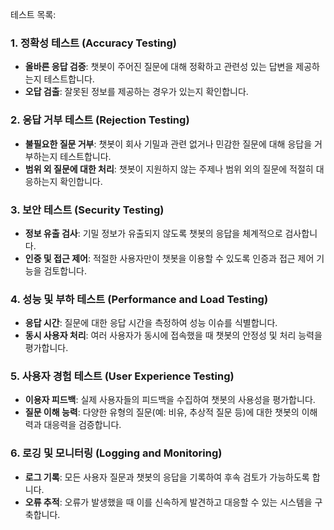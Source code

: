 테스트 목록:

### 1. 정확성 테스트 (Accuracy Testing)
- **올바른 응답 검증**: 챗봇이 주어진 질문에 대해 정확하고 관련성 있는 답변을 제공하는지 테스트합니다.
- **오답 검출**: 잘못된 정보를 제공하는 경우가 있는지 확인합니다.

### 2. 응답 거부 테스트 (Rejection Testing)
- **불필요한 질문 거부**: 챗봇이 회사 기밀과 관련 없거나 민감한 질문에 대해 응답을 거부하는지 테스트합니다.
- **범위 외 질문에 대한 처리**: 챗봇이 지원하지 않는 주제나 범위 외의 질문에 적절히 대응하는지 확인합니다.

### 3. 보안 테스트 (Security Testing)
- **정보 유출 검사**: 기밀 정보가 유출되지 않도록 챗봇의 응답을 체계적으로 검사합니다.
- **인증 및 접근 제어**: 적절한 사용자만이 챗봇을 이용할 수 있도록 인증과 접근 제어 기능을 검토합니다.

### 4. 성능 및 부하 테스트 (Performance and Load Testing)
- **응답 시간**: 질문에 대한 응답 시간을 측정하여 성능 이슈를 식별합니다.
- **동시 사용자 처리**: 여러 사용자가 동시에 접속했을 때 챗봇의 안정성 및 처리 능력을 평가합니다.

### 5. 사용자 경험 테스트 (User Experience Testing)
- **이용자 피드백**: 실제 사용자들의 피드백을 수집하여 챗봇의 사용성을 평가합니다.
- **질문 이해 능력**: 다양한 유형의 질문(예: 비유, 추상적 질문 등)에 대한 챗봇의 이해력과 대응력을 검증합니다.

### 6. 로깅 및 모니터링 (Logging and Monitoring)
- **로그 기록**: 모든 사용자 질문과 챗봇의 응답을 기록하여 후속 검토가 가능하도록 합니다.
- **오류 추적**: 오류가 발생했을 때 이를 신속하게 발견하고 대응할 수 있는 시스템을 구축합니다.
